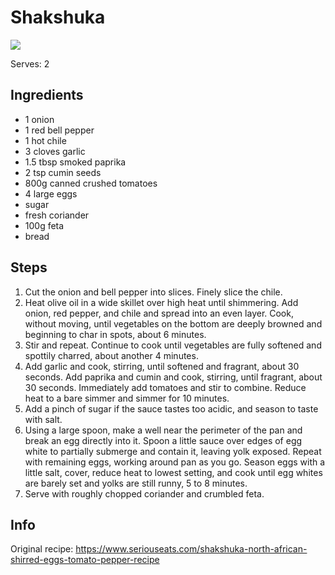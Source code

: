 # Shakshuka
![](https://www.seriouseats.com/thmb/0N3gwBuMRvhQwe2HoTewyEsYUWw=/750x0/filters:no_upscale():max_bytes(150000):strip_icc():format(webp)/__opt__aboutcom__coeus__resources__content_migration__serious_eats__seriouseats.com__recipes__images__2016__09__20160926-shakshuka-17-a2b1d35f5ce146d1b8f5e2851e73b487.jpg)

Serves: 2

## Ingredients
- 1 onion
- 1 red bell pepper
- 1 hot chile 
- 3 cloves garlic 
- 1.5 tbsp smoked paprika
- 2 tsp cumin seeds
- 800g canned crushed tomatoes
- 4 large eggs
- sugar
- fresh coriander
- 100g feta
- bread

## Steps
1. Cut the onion and bell pepper into slices.
   Finely slice the chile.
2. Heat olive oil in a wide skillet over high heat until shimmering. 
   Add onion, red pepper, and chile and spread into an even layer. 
   Cook, without moving, until vegetables on the bottom are deeply browned and beginning to char in spots, about 6 minutes. 
3. Stir and repeat. 
   Continue to cook until vegetables are fully softened and spottily charred, about another 4 minutes.
4. Add garlic and cook, stirring, until softened and fragrant, about 30 seconds. 
   Add paprika and cumin and cook, stirring, until fragrant, about 30 seconds. 
   Immediately add tomatoes and stir to combine. 
   Reduce heat to a bare simmer and simmer for 10 minutes.
5. Add a pinch of sugar if the sauce tastes too acidic, and season to taste with salt. 
6. Using a large spoon, make a well near the perimeter of the pan and break an egg directly into it. 
   Spoon a little sauce over edges of egg white to partially submerge and contain it, leaving yolk exposed. 
   Repeat with remaining eggs, working around pan as you go. 
   Season eggs with a little salt, cover, reduce heat to lowest setting, and cook until egg whites are barely set and yolks are still runny, 5 to 8 minutes.
7. Serve with roughly chopped coriander and crumbled feta.

## Info
Original recipe: https://www.seriouseats.com/shakshuka-north-african-shirred-eggs-tomato-pepper-recipe